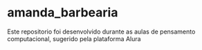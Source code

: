 # amanda_barbearia
Este repositorio foi desenvolvido durante as aulas de pensamento computacional, sugerido pela plataforma Alura

